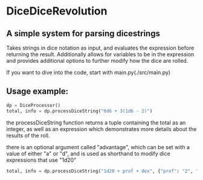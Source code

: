 # DiceDiceRevolution
## A simple system for parsing dicestrings

Takes strings in dice notation as input, and evaluates the expression before returning the result. Additionally allows for variables to be in the expression and provides additional options to further modify how the dice are rolled.

If you want to dive into the code, start with main.py(./src/main.py)

## Usage example:

```python
dp = DiceProcessor()
total, info = dp.processDiceString("6d6 + 3(1d6 - 2)")
```

the processDiceString function returns a tuple containing the total as an integer, as well as an expression which demonstrates more details about the results of the roll.

there is an optional argument called "advantage", which can be set with a value of either "a" or "d", and is used as shorthand to modify dice expressions that use "1d20"

```python
total, info = dp.processDiceString("1d20 + prof + dex", {"prof": "2", "dex": "3"}, advantage="a")
```
